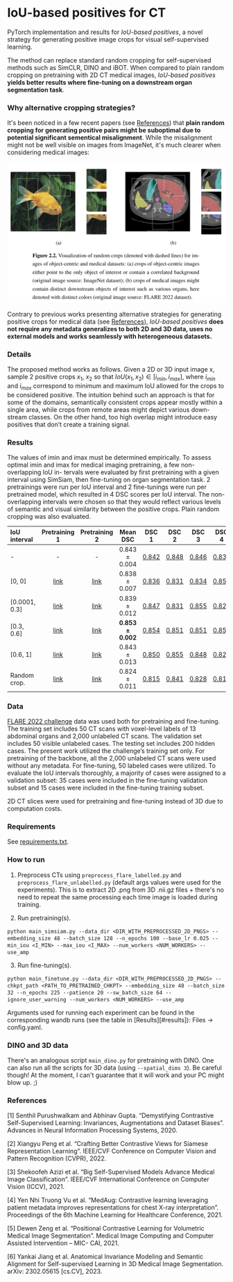 # IoU-based positives for CT

PyTorch implementation and results for *IoU-based positives*, a novel strategy
for generating positive image crops for visual self-supervised learning.

The method can replace standard random cropping for self-supervised methods such as
SimCLR, DINO and iBOT. When compared to plain random cropping on pretraining with
2D CT medical images, *IoU-based positives* **yields better results where fine-tuning on a downstream organ segmentation task**.

### Why alternative cropping strategies?

It's been noticed in a few recent papers (see [References](#references)) that 
**plain random cropping for generating positive pairs might be suboptimal due to potential significant sementical misalignment**. 
While the misalignment might not be well visible on images from ImageNet, it's much clearer when considering medical images:

![ImageNet vs CT](.github/imagenet_vs_ct.png?raw=true)

Contrary to previous works presenting alternative strategies for generating positive crops for medical data (see [References](#references)), *IoU-based positives* **does not require any metadata generalizes to both 2D and 3D data, uses no external models and works seamlessly with heterogeneous datasets.**

### Details

The proposed method works as follows. Given a 2D or 3D input image x,
sample 2 positive crops $x_1$, $x_2$ so that $IoU(x_1, x_2) \in [i_{min}, i_{max}]$, where $i_{min}$ and $i_{max}$ correspond to minimum and maximum IoU allowed for the crops to be considered positive. The
intuition behind such an approach is that for some of the domains, semantically consistent crops
appear mostly within a single area, while crops from remote areas might depict various down-
stream classes. On the other hand, too high overlap might introduce easy positives that don’t
create a training signal.

### Results

The values of imin and imax must be determined empirically. To
assess optimal imin and imax for medical imaging pretraining, a few non-overlapping IoU in-
tervals were evaluated by first pretraining with a given interval using SimSiam, then fine-tuning
on organ segmentation task. 2 pretrainings were run per IoU interval and 2 fine-tunings were run per
pretrained model, which resulted in 4 DSC scores per IoU interval. The non-overlapping intervals were chosen so that they would reflect various levels of semantic and
visual similarity between the positive crops. Plain random cropping was also evaluated.

| IoU interval    |Pretraining 1|Pretraining 2| Mean DSC                       | DSC 1   | DSC 2   | DSC 3   | DSC 4   |
|:----------------|:-----------:|:-----------:|:------------------------------:|:-------:|:-------:|:-------:|:-------:|
| -               |-            |-            |0.843 ± 0.004              | [0.842](https://wandb.ai/dittohead/exploring-ssl-for-ct-tune/runs/3bx73fx8) | [0.848](https://wandb.ai/dittohead/exploring-ssl-for-ct-tune/runs/kbt60o1y) | [0.846](https://wandb.ai/dittohead/exploring-ssl-for-ct-tune/runs/uy6p9aoj) | [0.836](https://wandb.ai/dittohead/exploring-ssl-for-ct-tune/runs/7jj8xaxp) |
| [0, 0]        |[link](https://wandb.ai/dittohead/exploring-ssl-for-ct-pre/runs/jr49k3cg)|[link](https://wandb.ai/dittohead/exploring-ssl-for-ct-pre/runs/lske2j87)|0.838 ± 0.007              | [0.836](https://wandb.ai/dittohead/exploring-ssl-for-ct-tune/runs/i5h0zcm9) | [0.831](https://wandb.ai/dittohead/exploring-ssl-for-ct-tune/runs/xf5vz6wj) | [0.834](https://wandb.ai/dittohead/exploring-ssl-for-ct-tune/runs/z9ryr6qx) | [0.850](https://wandb.ai/dittohead/exploring-ssl-for-ct-tune/runs/bx0qr73r) |
| [0.0001, 0.3] |[link](https://wandb.ai/dittohead/exploring-ssl-for-ct-pre/runs/i5clmwif)|[link](https://wandb.ai/dittohead/exploring-ssl-for-ct-pre/runs/6t60ynal)|0.839 ± 0.012              | [0.847](https://wandb.ai/dittohead/exploring-ssl-for-ct-tune/runs/unsew1xa) | [0.831](https://wandb.ai/dittohead/exploring-ssl-for-ct-tune/runs/vnpkqlwm) | [0.855](https://wandb.ai/dittohead/exploring-ssl-for-ct-tune/runs/mt03b6xe) | [0.824](https://wandb.ai/dittohead/exploring-ssl-for-ct-tune/runs/cxdy86mw) |
| [0.3, 0.6]    |[link](https://wandb.ai/dittohead/exploring-ssl-for-ct-pre/runs/7wrcwqc9)|[link](https://wandb.ai/dittohead/exploring-ssl-for-ct-pre/runs/86bsy8uu)|**0.853 ± 0.002** | [0.854](https://wandb.ai/dittohead/exploring-ssl-for-ct-tune/runs/ejghu868) | [0.851](https://wandb.ai/dittohead/exploring-ssl-for-ct-tune/runs/xcb50xmp) | [0.851](https://wandb.ai/dittohead/exploring-ssl-for-ct-tune/runs/i8278cxy) | [0.857](https://wandb.ai/dittohead/exploring-ssl-for-ct-tune/runs/42gn2rby) |
| [0.6, 1]      |[link](https://wandb.ai/dittohead/exploring-ssl-for-ct-pre/runs/vpay7gn6)|[link](https://wandb.ai/dittohead/exploring-ssl-for-ct-pre/runs/kk0rhojm)|0.843 ± 0.013              | [0.850](https://wandb.ai/dittohead/exploring-ssl-for-ct-tune/runs/dtdwsaw8) | [0.855](https://wandb.ai/dittohead/exploring-ssl-for-ct-tune/runs/wwq8czji) | [0.848](https://wandb.ai/dittohead/exploring-ssl-for-ct-tune/runs/202owflv) | [0.822](https://wandb.ai/dittohead/exploring-ssl-for-ct-tune/runs/42gn2rby) |
| Random crop.    |[link](https://wandb.ai/dittohead/exploring-ssl-for-ct-pre/runs/lkjkduxz)|[link](https://wandb.ai/dittohead/exploring-ssl-for-ct-pre/runs/4x7738lr)|0.824 ± 0.011              | [0.815](https://wandb.ai/dittohead/exploring-ssl-for-ct-tune/runs/qutw4bmq) | [0.841](https://wandb.ai/dittohead/exploring-ssl-for-ct-tune/runs/tbc0d1no) | [0.828](https://wandb.ai/dittohead/exploring-ssl-for-ct-tune/runs/y29bwpxv) | [0.812](https://wandb.ai/dittohead/exploring-ssl-for-ct-tune/runs/afgrghq6) |


### Data

[FLARE 2022 challenge](https://flare22.grand-challenge.org/) data was used both for pretraining and fine-tuning. The training set includes 50 CT scans with
voxel-level labels of 13 abdominal organs and 2,000 unlabeled CT scans. The validation set
includes 50 visible unlabeled cases. The testing set includes 200 hidden cases.
The present work utilized the challenge’s training set only. For pretraining of the backbone,
all the 2,000 unlabeled CT scans were used without any metadata. For fine-tuning, 50 labeled cases were utilized. To evaluate the IoU intervals thoroughly, a majority of
cases were assigned to a validation subset: 35 cases were included in the fine-tuning validation
subset and 15 cases were included in the fine-tuning training subset.

2D CT slices were used for pretraining and fine-tuning instead of 3D due to
computation costs.

### Requirements

See [requirements.txt](./requirements.txt).

### How to run

1. Preprocess CTs using `preprocess_flare_labelled.py` and
`preprocess_flare_unlabelled.py` (default args values were used for the experiments).
This is to extract 2D .png from 3D .nii.gz files + there's no need to repeat
the same processing each time image is loaded during training.

2. Run pretraining(s).

```console
python main_simsiam.py --data_dir <DIR_WITH_PREPROCESSED_2D_PNGS> --embedding_size 48 --batch_size 128 --n_epochs 100 --base_lr 0.025 --min_iou <I_MIN> --max_iou <I_MAX> --num_workers <NUM_WORKERS> --use_amp
```

3. Run fine-tuning(s).

```console
python main_finetune.py --data_dir <DIR_WITH_PREPROCESSED_2D_PNGS> --chkpt_path <PATH_TO_PRETRAINED_CHKPT> --embedding_size 48 --batch_size 32 --n_epochs 225 --patience 20 --sw_batch_size 64 --ignore_user_warning --num_workers <NUM_WORKERS> --use_amp
```

Arguments used for running each experiment can be found in the corresponding
wandb runs (see the table in [Results][#results]): Files -> config.yaml.


### DINO and 3D data

There's an analogous script `main_dino.py` for pretraining with DINO. 
One can also run all the scripts for 3D data (using `--spatial_dims 3`). 
Be careful though! At the moment, I can't guarantee that it will work and your PC might blow
up. ;)


### References

[1] 
Senthil Purushwalkam and Abhinav Gupta. “Demystifying Contrastive Self-Supervised Learning: Invariances, Augmentations and Dataset Biases”. Advances in Neural Information Processing Systems, 2020.

[2]
Xiangyu Peng et al. “Crafting Better Contrastive Views for Siamese Representation Learning”. IEEE/CVF Conference on Computer Vision and Pattern Recognition (CVPR), 2022.

[3]
Shekoofeh Azizi et al. “Big Self-Supervised Models Advance Medical Image Classification”. IEEE/CVF International Conference on Computer Vision (ICCV), 2021.

[4]
Yen Nhi Truong Vu et al. “MedAug: Contrastive learning leveraging patient metadata improves representations for chest X-ray interpretation”. Proceedings of the 6th Machine Learning for Healthcare Conference, 2021.

[5]
Dewen Zeng et al. “Positional Contrastive Learning for Volumetric Medical Image Segmentation”. Medical Image Computing and Computer Assisted Intervention – MIC-
CAI, 2021.

[6]
Yankai Jiang et al. Anatomical Invariance Modeling and Semantic Alignment for Self-supervised Learning in 3D Medical Image Segmentation. arXiv: 2302.05615
[cs.CV], 2023.